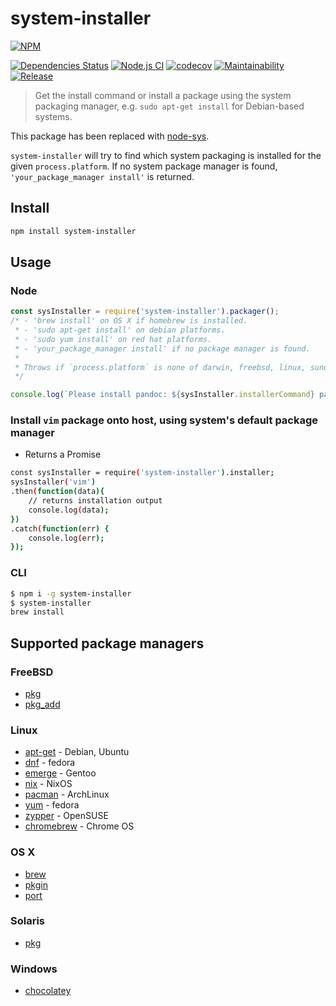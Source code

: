 system-installer
=======
[![NPM](https://nodei.co/npm/system-installer.png)](https://nodei.co/npm/system-installer/)

[![Dependencies Status](http://img.shields.io/david/techno-express/system-installer.svg)](https://david-dm.org/techno-express/system-installer) [![Node.js CI](https://github.com/techno-express/system-installer/workflows/Node.js%20CI/badge.svg)](https://github.com/techno-express/system-installer/actions) [![codecov](https://codecov.io/gh/techno-express/system-installer/branch/master/graph/badge.svg?token=nups0UsVPw)](https://codecov.io/gh/techno-express/system-installer) [![Maintainability](https://api.codeclimate.com/v1/badges/54f89d3ae887724ceb93/maintainability)](https://codeclimate.com/github/techno-express/system-install/maintainability) [![Release](http://img.shields.io/npm/v/system-installer.svg)](https://www.npmjs.org/package/system-installer)

> Get the install command or install a package using the system packaging manager, e.g. `sudo apt-get install` for Debian-based systems.

This package has been replaced with [node-sys](https://www.npmjs.com/package/node-sys).

`system-installer` will try to find which system packaging is installed for the given `process.platform`. If no system package manager is found, `'your_package_manager install'` is returned.

## Install

```sh
npm install system-installer
```

## Usage

### Node

```js
const sysInstaller = require('system-installer').packager();
/* - 'brew install' on OS X if homebrew is installed.
 * - 'sudo apt-get install' on debian platforms.
 * - 'sudo yum install' on red hat platforms.
 * - 'your_package_manager install' if no package manager is found.
 *
 * Throws if `process.platform` is none of darwin, freebsd, linux, sunos or win32.
 */

console.log(`Please install pandoc: ${sysInstaller.installerCommand} pandoc`);
```

### Install `vim` package onto host, using system's default package manager

* Returns a Promise

```sh
const sysInstaller = require('system-installer').installer;
sysInstaller('vim')
.then(function(data){
    // returns installation output
    console.log(data);
})
.catch(function(err) {
    console.log(err);
});
```

### CLI

```sh
$ npm i -g system-installer
$ system-installer
brew install
```

## Supported package managers

### FreeBSD
- [pkg]
- [pkg_add]

### Linux
- [apt-get] - Debian, Ubuntu
- [dnf] - fedora
- [emerge] - Gentoo
- [nix] - NixOS
- [pacman] - ArchLinux
- [yum] - fedora
- [zypper] - OpenSUSE
- [chromebrew] - Chrome OS

### OS X
- [brew]
- [pkgin]
- [port]

### Solaris
- [pkg](https://docs.oracle.com/cd/E23824_01/html/E21802/gihhp.html)

### Windows
- [chocolatey]

[apt-get]: https://help.ubuntu.com/community/AptGet/Howto
[brew]: http://brew.sh
[pacman]: https://wiki.archlinux.org/index.php/pacman
[yum]: https://fedoraproject.org/wiki/Yum
[dnf]: https://fedoraproject.org/wiki/Dnf
[nix]: https://nixos.org/nix/
[zypper]: https://en.opensuse.org/Portal:Zypper
[emerge]: https://wiki.gentoo.org/wiki/Portage
[port]: https://guide.macports.org/#using.port
[pkgin]: https://github.com/cmacrae/saveosx
[pkg]: https://www.freebsd.org/doc/handbook/pkgng-intro.html
[pkg_add]: https://www.freebsd.org/cgi/man.cgi?query=pkg_add&manpath=FreeBSD+7.2-RELEASE
[chocolatey]: https://chocolatey.org
[chromebrew]: https://github.com/skycocker/chromebrew
